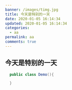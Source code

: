 ```yaml
---
banner: /images/timg.jpg
title: 今天是特别的一天
date: 2020-01-05 16:14:34
updated: 2020-01-05 16:14:34
categories:
  - aa
permalink: aa
comments: true
---
```


## 今天是特别的一天



```java
  public class Demo(){

  }
```
